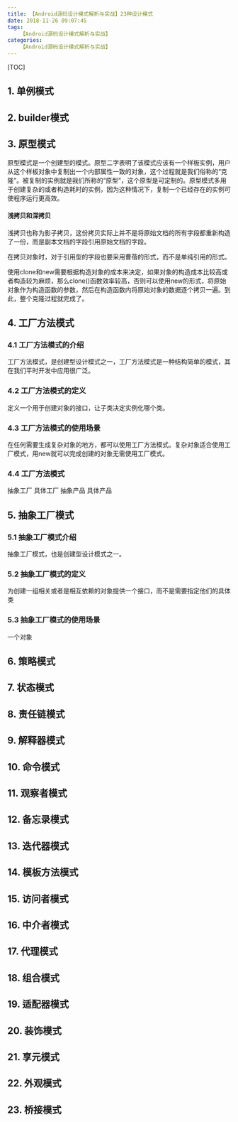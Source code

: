 ```yaml
---
title: 【Android源码设计模式解析与实战】23种设计模式
date: 2018-11-26 09:07:45
tags:
    【Android源码设计模式解析与实战】
categories:
    【Android源码设计模式解析与实战】
---
```


[TOC]
## 1. 单例模式
## 2. builder模式
## 3. 原型模式
原型模式是一个创建型的模式。原型二字表明了该模式应该有一个样板实例，用户从这个样板对象中复制出一个内部属性一致的对象，这个过程就是我们俗称的“克隆”。被复制的实例就是我们所称的“原型”，这个原型是可定制的。原型模式多用于创建复杂的或者构造耗时的实例，因为这种情况下，复制一个已经存在的实例可使程序运行更高效。


#### 浅拷贝和深拷贝
浅拷贝也称为影子拷贝，这份拷贝实际上并不是将原始文档的所有字段都重新构造了一份，而是副本文档的字段引用原始文档的字段。


在拷贝对象时，对于引用型的字段也要采用曹蓓的形式，而不是单纯引用的形式。


使用clone和new需要根据构造对象的成本来决定，如果对象的构造成本比较高或者构造较为麻烦，那么clone()函数效率较高，否则可以使用new的形式，将原始对象作为构造函数的参数，然后在构造函数内将原始对象的数据逐个拷贝一遍。到此，整个克隆过程就完成了。







## 4. 工厂方法模式
    
### 4.1 工厂方法模式的介绍
工厂方法模式，是创建型设计模式之一，工厂方法模式是一种结构简单的模式，其在我们平时开发中应用很广泛。
### 4.2 工厂方法模式的定义
定义一个用于创建对象的接口，让子类决定实例化哪个类。
### 4.3 工厂方法模式的使用场景
在任何需要生成复杂对象的地方，都可以使用工厂方法模式。复杂对象适合使用工厂模式，用new就可以完成创建的对象无需使用工厂模式。
### 4.4 工厂方法模式
抽象工厂 具体工厂 抽象产品 具体产品 

## 5. 抽象工厂模式

### 5.1 抽象工厂模式介绍
抽象工厂模式，也是创建型设计模式之一。

### 5.2 抽象工厂模式的定义
为创建一组相关或者是相互依赖的对象提供一个接口，而不是需要指定他们的具体类

### 5.3 抽象工厂模式的使用场景
一个对象


## 6. 策略模式

## 7. 状态模式

## 8. 责任链模式

## 9. 解释器模式

## 10. 命令模式

## 11. 观察者模式

## 12. 备忘录模式

## 13. 迭代器模式

## 14. 模板方法模式

## 15. 访问者模式

## 16. 中介者模式

## 17. 代理模式

## 18. 组合模式

## 19. 适配器模式

## 20. 装饰模式

## 21. 享元模式

## 22. 外观模式

## 23. 桥接模式